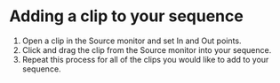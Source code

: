# Adding a clip to your sequence

1. Open a clip in the Source monitor and set In and Out points.
2. Click and drag the clip from the Source monitor into your sequence. 
3. Repeat this process for all of the clips you would like to add to your sequence.
